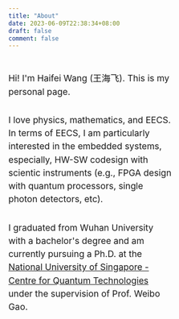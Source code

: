 ```yaml
---
title: "About"
date: 2023-06-09T22:38:34+08:00
draft: false
comment: false
---
```


<style>
.float-container {
    border: 0px;
    padding: 0px;
}

.float-child1 {
    width: 65%;
    float: left;
    padding: 0px;
    border: 0px;
    font-size: 125%;
    line-height: 1.5;
}  

.float-child1 p {
    margin-top: 30px !important;
}

.float-child2 {
    width: 30%;
    float: right;
    padding: 0px;
    border: 0px;
    font-size: 125%;
    line-height: 1.5;
}  

/* img {
  border-radius: 10px;
} */
</style>


<div class="float-container">

  <div class="float-child1">
    <p>
    Hi! I'm Haifei Wang (王海飞). This is my personal page.
    </p>
    <p>
    I love physics, mathematics, and EECS. In terms of EECS, I am particularly interested in the embedded systems, especially, HW-SW codesign with scientic instruments (e.g., FPGA design with quantum processors, single photon detectors, etc).
    </p>
    <p>
    I graduated from Wuhan University with a bachelor's degree and am currently pursuing a Ph.D. at the <a href="https://quantumlah.org">National University of Singapore - Centre for Quantum Technologies</a> under the supervision of Prof. Weibo Gao.
    </p>
  </div>
  
  <div class="float-child2">
    <!-- <img src="photograph.jpg" alt="picture" width="160"/> -->
    <!-- Haifei Wang (王海飞) -->
  </div>
  
</div>
